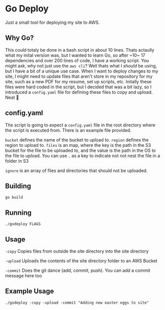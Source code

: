 # Go Deploy

Just a small tool for deploying my site to AWS.


## Why Go?
 
This could totaly be done in a bash script in about 10 lines. Thats actaully what my inital version was, but I wanted to learn Go, so after ~10~ 17 dependencies and over 200 lines of code, I have a working script. You might ask, why not just use the `aws cli`? Well thats what I _should_ be using, but I have a bit of a unique use case. When I want to deploy changes to my site, I might need to update files that aren't store in my repository for my site, such as a new PDF for my resume, set up scripts, etc. Initally these files were hard coded in the script, but I decided that was a bit lazy, so I introduced a `config.yaml` file for defining these files to copy and upload. Neat 📸

## config.yaml

The script is going to expect a `config.yaml` file in the root directory where the script is executed from. There is an example file provided. 

`bucket` defines the name of the bucket to upload to.
`region` defines the region to upload to.
`files` is an map, where the key is the path in the S3 bucket for the file to be uploaded to, and the value is the path in the OS to the file to upload. You can use `.` as a key to indicate not not nest the file in a folder in S3

`ignore` is an array of files and directories that should not be uploaded. 

## Building 

`go build`

## Running

`./godeploy FLAGS`

## Usage

`-copy` Copies files from outside the site directory into the site directory

`-upload` Uploads the contents of the site directory folder to an AWS Bucket

`-commit` Does the git dance (add, commit, push). You can add a commit message here too

## Example Usage

 `./godeploy -copy -upload -commit "Adding new easter eggs to site"`
 

